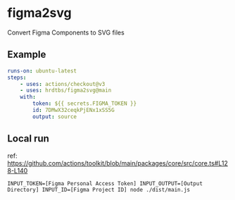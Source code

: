 # figma2svg

Convert Figma Components to SVG files

## Example

```yml
runs-on: ubuntu-latest
steps:
    - uses: actions/checkout@v3
    - uses: hrdtbs/figma2svg@main
    with:
        token: ${{ secrets.FIGMA_TOKEN }}
        id: 7DMwX32ceqkPjENx1xSS5G
        output: source
```

## Local run

ref: https://github.com/actions/toolkit/blob/main/packages/core/src/core.ts#L128-L140

```command
INPUT_TOKEN=[Figma Personal Access Token] INPUT_OUTPUT=[Output Directory] INPUT_ID=[Figma Project ID] node ./dist/main.js
```
